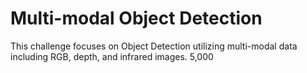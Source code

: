 # Multi-modal Object Detection

This challenge focuses on Object Detection utilizing multi-modal data including RGB, depth, and infrared images. 5,000

